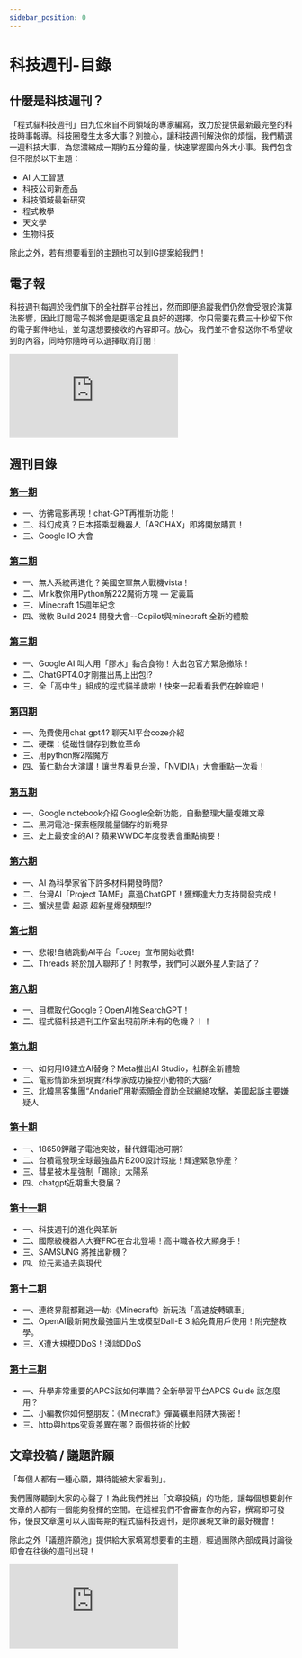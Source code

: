```yaml
---
sidebar_position: 0
---
```


# 科技週刊-目錄

## 什麼是科技週刊？

「程式貓科技週刊」由九位來自不同領域的專家編寫，致力於提供最新最完整的科技時事報導。科技圈發生太多大事？別擔心，讓科技週刊解決你的煩惱，我們精選一週科技大事，為您濃縮成一期約五分鐘的量，快速掌握國內外大小事。我們包含但不限於以下主題：

- AI 人工智慧
- 科技公司新產品
- 科技領域最新研究
- 程式教學
- 天文學
- 生物科技

除此之外，若有想要看到的主題也可以到IG提案給我們！

## 電子報

科技週刊每週於我們旗下的全社群平台推出，然而即便追蹤我們仍然會受限於演算法影響，因此訂閱電子報將會是更穩定且良好的選擇。你只需要花費三十秒留下你的電子郵件地址，並勾選想要接收的內容即可。放心，我們並不會發送你不希望收到的內容，同時你隨時可以選擇取消訂閱！

<div class="responsive-iframe-container">
  <iframe 
    src="https://docs.google.com/forms/d/e/1FAIpQLSfvQTT9bODSsbY1QnQ1OKsSWW3Ab4Jf_lWwEMbKgk4r3sjdoQ/viewform?embedded=true" 
    frameborder="0" 
    marginheight="0" 
    marginwidth="0" 
    allowfullscreen>
  </iframe>
</div>

## 週刊目錄

### [第一期](1)
- 一、彷彿電影再現！chat-GPT再推新功能！
- 二、科幻成真？日本搭乘型機器人「ARCHAX」即將開放購買！
- 三、Google IO 大會

### [第二期](2)
- 一、無人系統再進化？美國空軍無人戰機vista！
- 二、Mr.k教你用Python解222魔術方塊 — 定義篇
- 三、Minecraft 15週年紀念
- 四、微軟 Build 2024 開發大會--Copilot與minecraft 全新的體驗

### [第三期](3)
- 一、Google AI 叫人用「膠水」黏合食物！大出包官方緊急撤除！
- 二、ChatGPT4.0才剛推出馬上出包!?
- 三、全「高中生」組成的程式貓半歲啦！快來一起看看我們在幹嘛吧！

### [第四期](4)
- 一、免費使用chat gpt4? 聊天AI平台coze介紹
- 二、硬碟：從磁性儲存到數位革命
- 三、用python解2階魔方
- 四、黃仁勳台大演講！讓世界看見台灣，「NVIDIA」大會重點一次看！

### [第五期](5)
- 一、Google notebook介紹 Google全新功能，自動整理大量複雜文章
- 二、黑洞電池-探索極限能量儲存的新境界
- 三、史上最安全的AI？蘋果WWDC年度發表會重點摘要！

### [第六期](6)
- 一、AI 為科學家省下許多材料開發時間?
- 二、台灣AI「Project TAME」贏過ChatGPT！獲輝達大力支持開發完成！
- 三、蟹狀星雲 起源 超新星爆發類型!?

### [第七期](7)
- 一、悲報!自結跳動AI平台「coze」宣布開始收費!
- 二、Threads 終於加入聯邦了！附教學，我們可以跟外星人對話了？

### [第八期](8)
- 一、目標取代Google？OpenAI推SearchGPT！
- 二、程式貓科技週刊工作室出現前所未有的危機？！！

### [第九期](9)
- 一、如何用IG建立AI替身？Meta推出AI Studio，社群全新體驗
- 二、電影情節來到現實?科學家成功操控小動物的大腦?
- 三、北韓黑客集團“Andariel”用勒索贖金資助全球網絡攻擊，美國起訴主要嫌疑人

### [第十期](10)
- 一、18650鉀離子電池突破，替代鋰電池可期?
- 二、台積電發現全球最強晶片B200設計瑕疵！輝達緊急停產？
- 三、彗星被木星強制「踢除」太陽系
- 四、chatgpt近期重大發展？

### [第十一期](11)
- 一、科技週刊的進化與革新
- 二、國際級機器人大賽FRC在台北登場！高中職各校大顯身手！
- 三、SAMSUNG 將推出新機？
- 四、鉝元素過去與現代

### [第十二期](12)
- 一、連終界龍都難逃一劫:《Minecraft》新玩法「高速旋轉礦車」
- 二、OpenAI最新開放最強圖片生成模型Dall-E 3 給免費用戶使用！附完整教學。
- 三、X遭大規模DDoS！淺談DDoS

### [第十三期](13)
- 一、升學非常重要的APCS該如何準備？全新學習平台APCS Guide 該怎麼用？
- 二、小編教你如何整朋友：《Minecraft》彈簧礦車陷阱大揭密！
- 三、http與https究竟差異在哪？兩個技術的比較

## 文章投稿 / 議題許願

「每個人都有一種心願，期待能被大家看到」。

我們團隊聽到大家的心聲了！為此我們推出「文章投稿」的功能，讓每個想要創作文章的人都有一個能夠發揮的空間。在這裡我們不會審查你的內容，撰寫即可發佈，優良文章還可以入圍每期的程式貓科技週刊，是你展現文筆的最好機會！

除此之外「議題許願池」提供給大家填寫想要看的主題，經過團隊內部成員討論後即會在往後的週刊出現！

<div class="responsive-iframe-container">
  <iframe 
    src="https://docs.google.com/forms/d/e/1FAIpQLSe5UrQorfKKCpn-I_4GvOLhXf4d0WuL94tE1gfHpk8sEEzE8Q/viewform?embedded=true" 
    frameborder="0" 
    marginheight="0" 
    marginwidth="0" 
    allowfullscreen>
  </iframe>
</div>